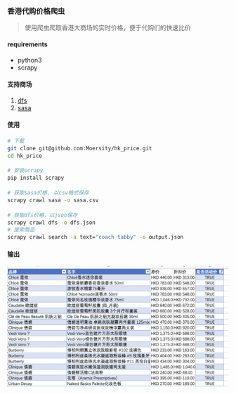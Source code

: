 ### 香港代购价格爬虫
> 使用爬虫爬取香港大商场的实时价格，便于代购们的快速比价
#### requirements
* python3
* scrapy
#### 支持商场
1. [dfs](https://www.dfsglobal.cn/cn/hong-kong)
2. [sasa](https://hongkong.sasa.com/SasaWeb/tch/sasa/home.jsp)

#### 使用
```sh
# 下载
git clone git@github.com:Moersity/hk_price.git
cd hk_price

# 安装scrapy
pip install scrapy

# 获取sasa价格, 以csv格式保存
scrapy crawl sasa -o sasa.csv

# 获取dfs价格，以json保存
scrapy crawl dfs -o dfs.json
# 搜索商品
scrapy crawl search -a text="coach tabby" -o output.json
```

#### 输出
![Example](./example.png)

